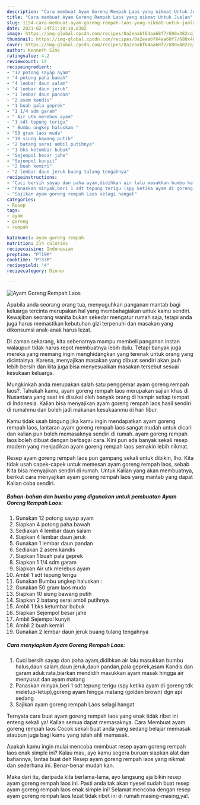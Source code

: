 ```yaml
---
description: "Cara membuat Ayam Goreng Rempah Laos yang nikmat Untuk Jualan"
title: "Cara membuat Ayam Goreng Rempah Laos yang nikmat Untuk Jualan"
slug: 1154-cara-membuat-ayam-goreng-rempah-laos-yang-nikmat-untuk-jualan
date: 2021-02-24T21:10:18.838Z
image: https://img-global.cpcdn.com/recipes/8a2eaabf64aa68f7/680x482cq70/ayam-goreng-rempah-laos-foto-resep-utama.jpg
thumbnail: https://img-global.cpcdn.com/recipes/8a2eaabf64aa68f7/680x482cq70/ayam-goreng-rempah-laos-foto-resep-utama.jpg
cover: https://img-global.cpcdn.com/recipes/8a2eaabf64aa68f7/680x482cq70/ayam-goreng-rempah-laos-foto-resep-utama.jpg
author: Kenneth Sims
ratingvalue: 4.2
reviewcount: 14
recipeingredient:
- "12 potong sayap ayam"
- "4 potong paha bawah"
- "4 lembar daun salam"
- "4 lembar daun jeruk"
- "1 lembar daun pandan"
- "2 asem kandis"
- "1 buah pala geprek"
- "1 1/4 sdm garam"
- " Air utk merebus ayam"
- "1 sdt tepung terigu"
- " Bumbu ungkep haluskan "
- "50 gram laos muda"
- "10 siung bawang putih"
- "2 batang serai ambil putihnya"
- "1 bks ketumbar bubuk"
- "Sejempol besar jahe"
- "Sejempol kunyit"
- "2 buah kemiri"
- "2 lembar daun jeruk buang tulang tengahnya"
recipeinstructions:
- "Cuci bersih sayap dan paha ayam,didihkan air lalu masukkan bumbu halus,daun salam,daun jeruk,daun pandan,pala geprek,asam Kandis dan garam aduk rata,biarkan mendidih masukkan ayam masak hingga air menyusut dan ayam matang"
- "Panaskan minyak,beri 1 sdt tepung terigu (spy ketika ayam di goreng tdk meletup-letup),goreng ayam hingga matang (golden brown) dgn api sedang"
- "Sajikan ayam goreng rempah Laos selagi hangat"
categories:
- Resep
tags:
- ayam
- goreng
- rempah

katakunci: ayam goreng rempah 
nutrition: 214 calories
recipecuisine: Indonesian
preptime: "PT19M"
cooktime: "PT33M"
recipeyield: "4"
recipecategory: Dinner

---
```



![Ayam Goreng Rempah Laos](https://img-global.cpcdn.com/recipes/8a2eaabf64aa68f7/680x482cq70/ayam-goreng-rempah-laos-foto-resep-utama.jpg)

Apabila anda seorang orang tua, menyuguhkan panganan mantab bagi keluarga tercinta merupakan hal yang membahagiakan untuk kamu sendiri. Kewajiban seorang  wanita bukan sekedar mengatur rumah saja, tetapi anda juga harus memastikan kebutuhan gizi terpenuhi dan masakan yang dikonsumsi anak-anak harus lezat.

Di zaman  sekarang, kita sebenarnya mampu membeli panganan instan walaupun tidak harus repot membuatnya lebih dulu. Tetapi banyak juga mereka yang memang ingin menghidangkan yang terenak untuk orang yang dicintainya. Karena, menyajikan masakan yang dibuat sendiri akan jauh lebih bersih dan kita juga bisa menyesuaikan masakan tersebut sesuai kesukaan keluarga. 



Mungkinkah anda merupakan salah satu penggemar ayam goreng rempah laos?. Tahukah kamu, ayam goreng rempah laos merupakan sajian khas di Nusantara yang saat ini disukai oleh banyak orang di hampir setiap tempat di Indonesia. Kalian bisa menyajikan ayam goreng rempah laos hasil sendiri di rumahmu dan boleh jadi makanan kesukaanmu di hari libur.

Kamu tidak usah bingung jika kamu ingin mendapatkan ayam goreng rempah laos, lantaran ayam goreng rempah laos sangat mudah untuk dicari dan kalian pun boleh memasaknya sendiri di rumah. ayam goreng rempah laos boleh dibuat dengan berbagai cara. Kini pun ada banyak sekali resep modern yang menjadikan ayam goreng rempah laos semakin lebih nikmat.

Resep ayam goreng rempah laos pun gampang sekali untuk dibikin, lho. Kita tidak usah capek-capek untuk memesan ayam goreng rempah laos, sebab Kita bisa menyajikan sendiri di rumah. Untuk Kalian yang akan membuatnya, berikut cara menyajikan ayam goreng rempah laos yang mantab yang dapat Kalian coba sendiri.

<!--inarticleads1-->

##### Bahan-bahan dan bumbu yang digunakan untuk pembuatan Ayam Goreng Rempah Laos:

1. Gunakan 12 potong sayap ayam
1. Siapkan 4 potong paha bawah
1. Sediakan 4 lembar daun salam
1. Siapkan 4 lembar daun jeruk
1. Gunakan 1 lembar daun pandan
1. Sediakan 2 asem kandis
1. Siapkan 1 buah pala geprek
1. Siapkan 1 1/4 sdm garam
1. Siapkan  Air utk merebus ayam
1. Ambil 1 sdt tepung terigu
1. Gunakan  Bumbu ungkep haluskan :
1. Gunakan 50 gram laos muda
1. Siapkan 10 siung bawang putih
1. Siapkan 2 batang serai ambil putihnya
1. Ambil 1 bks ketumbar bubuk
1. Siapkan Sejempol besar jahe
1. Ambil Sejempol kunyit
1. Ambil 2 buah kemiri
1. Gunakan 2 lembar daun jeruk buang tulang tengahnya




<!--inarticleads2-->

##### Cara menyiapkan Ayam Goreng Rempah Laos:

1. Cuci bersih sayap dan paha ayam,didihkan air lalu masukkan bumbu halus,daun salam,daun jeruk,daun pandan,pala geprek,asam Kandis dan garam aduk rata,biarkan mendidih masukkan ayam masak hingga air menyusut dan ayam matang
1. Panaskan minyak,beri 1 sdt tepung terigu (spy ketika ayam di goreng tdk meletup-letup),goreng ayam hingga matang (golden brown) dgn api sedang
1. Sajikan ayam goreng rempah Laos selagi hangat




Ternyata cara buat ayam goreng rempah laos yang enak tidak ribet ini enteng sekali ya! Kalian semua dapat memasaknya. Cara Membuat ayam goreng rempah laos Cocok sekali buat anda yang sedang belajar memasak ataupun juga bagi kamu yang telah ahli memasak.

Apakah kamu ingin mulai mencoba membuat resep ayam goreng rempah laos enak simple ini? Kalau mau, ayo kamu segera buruan siapkan alat dan bahannya, lantas buat deh Resep ayam goreng rempah laos yang nikmat dan sederhana ini. Benar-benar mudah kan. 

Maka dari itu, daripada kita berlama-lama, ayo langsung aja bikin resep ayam goreng rempah laos ini. Pasti anda tak akan nyesel sudah buat resep ayam goreng rempah laos enak simple ini! Selamat mencoba dengan resep ayam goreng rempah laos lezat tidak ribet ini di rumah masing-masing,ya!.

